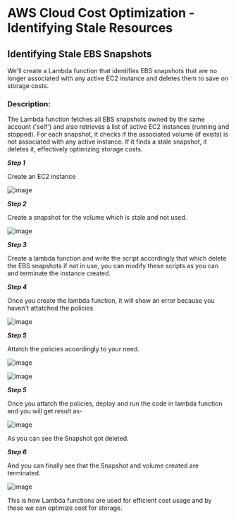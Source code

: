 # AWS Cloud Cost Optimization - Identifying Stale Resources

## Identifying Stale EBS Snapshots

 We'll create a Lambda function that identifies EBS snapshots that are no longer associated with any active EC2 instance and deletes them to save on storage costs.

### Description:

The Lambda function fetches all EBS snapshots owned by the same account ('self') and also retrieves a list of active EC2 instances (running and stopped). For each snapshot, it checks if the associated volume (if exists) is not associated with any active instance. If it finds a stale snapshot, it deletes it, effectively optimizing storage costs.

***Step 1***


Create an EC2 instance

![image](https://github.com/user-attachments/assets/9e5f70a6-872b-4fd5-bb8b-54b210124b7d)

***Step 2***

Create a snapshot for the volume which is stale and not used.


![image](https://github.com/user-attachments/assets/99c53b85-2708-4333-b3a9-4f1b2a765919)

***Step 3***

Create a lambda function and write the script accordingly that which delete the EBS snapshots if not in use, you can modify these scripts as you can and terminate the instance created.

***Step 4***

Once you create the lambda function, it will show an error because you haven't attatched the policies.

![image](https://github.com/user-attachments/assets/ca2fc1c0-4ae1-41e3-a714-27cac00e6b25)


***Step 5***

Attatch the policies accordingly to your need.

![image](https://github.com/user-attachments/assets/05e4d5fe-eb22-4a27-8314-c5eb8a0dafe8)


![image](https://github.com/user-attachments/assets/967409b3-d9c3-48d2-8724-73091c579c98)


***Step 5***

Once you attatch the policies, deploy and run the code in lambda function and you will get result as-

![image](https://github.com/user-attachments/assets/a8ed02f8-1137-4d49-9bd1-8d0860bf2ad7)


As you can see the Snapshot got deleted.


***Step 6***

And you can finally see that the Snapshot and volume created are terminated.

![image](https://github.com/user-attachments/assets/b4ff707d-1146-44e1-ab8a-a86426339346)


This is how Lambda functions are used for efficient cost usage and by these we can optimize cost for storage.












